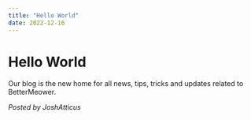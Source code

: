 ```yaml
---
title: "Hello World"
date: 2022-12-16
---
```

# Hello World
Our blog is the new home for all news, tips, tricks and updates related to BetterMeower.

*Posted by JoshAtticus*
